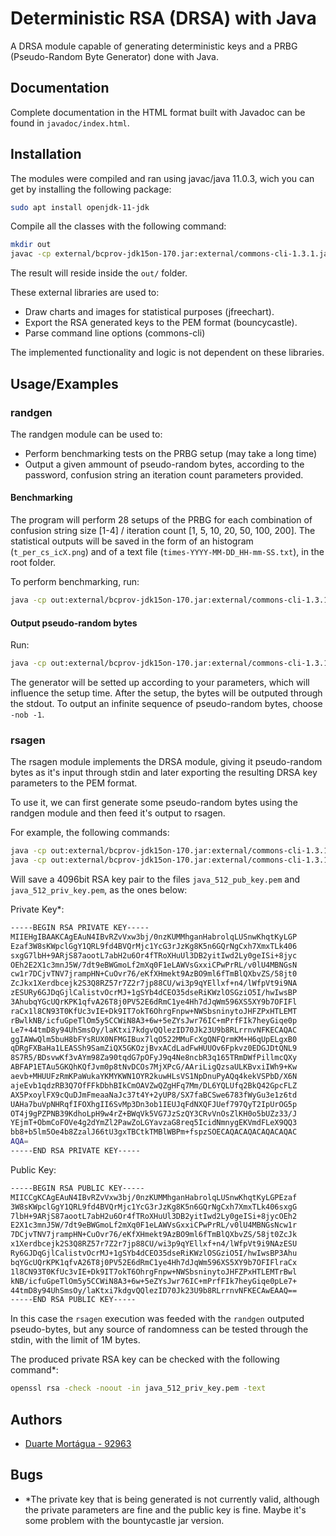 
# Deterministic RSA (DRSA) with Java

A DRSA module capable of generating deterministic keys and a PRBG (Pseudo-Random Byte Generator) done with Java.



## Documentation

Complete documentation in the HTML format built with Javadoc can be found in `javadoc/index.html`. 

## Installation

The modules were compiled and ran using javac/java 11.0.3, wich you can get by installing the following package:
```bash
sudo apt install openjdk-11-jdk
```

Compile all the classes with the following command:
```bash
mkdir out
javac -cp external/bcprov-jdk15on-170.jar:external/commons-cli-1.3.1.jar:external/jfreechart-1.5.3.jar src/drsa/*.java src/drsa/utils/*.java -d out
```

The result will reside inside the `out/` folder.

These external libraries are used to:
- Draw charts and images for statistical purposes (jfreechart).
- Export the RSA generated keys to the PEM format (bouncycastle).
- Parse command line options (commons-cli)

The implemented functionality and logic is not dependent on these libraries.
    
## Usage/Examples

### randgen

The randgen module can be used to:
- Perform benchmarking tests on the PRBG setup (may take a long time)
- Output a given ammount of pseudo-random bytes, according to the password, confusion string an iteration count parameters provided.

#### Benchmarking

The program will perform 28 setups of the PRBG for each combination of confusion string size [1-4] / iteration count [1, 5, 10, 20, 50, 100, 200].
The statistical outputs will be saved in the form of an histogram (`t_per_cs_icX.png`) and of a text file (`times-YYYY-MM-DD_HH-mm-SS.txt`), in the root folder.

To perform benchmarking, run:

```bash
java -cp out:external/bcprov-jdk15on-170.jar:external/commons-cli-1.3.1.jar:external/jfreechart-1.5.3.jar drsa.randgen -bmk
```

#### Output pseudo-random bytes

Run:

```bash
java -cp out:external/bcprov-jdk15on-170.jar:external/commons-cli-1.3.1.jar:external/jfreechart-1.5.3.jar drsa.randgen -pwd <your_password> -cs <your_confusion_string> -ic <your_iteration_count> -nob <number_of_bytes>
```

The generator will be setted up according to your parameters, which will influence the setup time. After the setup, the bytes will be outputed through the stdout.
To output an infinite sequence of pseudo-random bytes, choose `-nob -1`.

### rsagen

The rsagen module implements the DRSA module, giving it pseudo-random bytes as it's input through stdin and later exporting the resulting DRSA key parameters to the PEM format.

To use it, we can first generate some pseudo-random bytes using the randgen module and then feed it's output to rsagen.

For example, the following commands:
```bash
java -cp out:external/bcprov-jdk15on-170.jar:external/commons-cli-1.3.1.jar:external/jfreechart-1.5.3.jar drsa.randgen -pwd ola -cs o -ic 2 -nob 512 > 512_random_bytes
java -cp out:external/bcprov-jdk15on-170.jar:external/commons-cli-1.3.1.jar:external/jfreechart-1.5.3.jar drsa.rsagen -kn java_512 < 512_random_bytes
```

Will save a 4096bit RSA key pair to the files `java_512_pub_key.pem` and `java_512_priv_key.pem`, as the ones below:

Private Key*:
```bash
-----BEGIN RSA PRIVATE KEY-----
MIIEHgIBAAKCAgEAuN4IBvRZvVxw3bj/0nzKUMMhganHabrolqLUSnwKhqtKyLGP
Ezaf3W8sKWpclGgY1QRL9fd4BVQrMjc1YcG3rJzKg8K5n6GQrNgCxh7XmxTLk406
sxgG7lbH+9ARjS87aootL7abH2u6Or4fTRoXHuUl3DB2yitIwd2Ly0geISi+8jyc
OEh2E2X1c3mnJ5W/7dt9eBWGmoLf2mXq0F1eLAWVsGxxiCPwPrRL/v0lU4MBNGsN
cw1r7DCjvTNV7jrampHN+CuOvr76/eKfXHmekt9AzBO9ml6fTmBlQXbvZS/58jt0
ZcJkx1Xerdbcejk2S3Q8RZ57r7Z2r7jp88CU/wi3p9qYEllxf+n4/lWfpVt9i9NA
zESURy6GJDqGjlCalistvOcrMJ+1gSYb4dCEO35dseRiKWzlOSGziO5I/hwIwsBP
3AhubqYGcUQrKPK1qfvA26T8j0PV52E6dRmC1ye4Hh7dJqWm596XS5XY9b7OFIFl
raCx1l8CN93T0KfUc3vIE+Dk9IT7okT6OhrgFnpw+NWSbsninytoJHFZPxHTLEMT
rBwlkNB/icfuGpeTlOm5y5CCWiN8A3+6w+5eZYsJwr76IC+mPrfFIk7heyGiqe0p
Le7+44tmD8y94UhSmsOy/laKtxi7kdgvQQlezID70Jk23U9b8RLrrnvNFKECAQAC
ggIAWwQlm5buH8bFYsRUX0NFMGIBux7lqO522MMuFcXgQNFQrmKM+H6qUpELgxB0
qDRgFXBaHa1LEASSh9SamZiQX5GKOzjBvxACdLadFwHUUOv6Fpkvz0EDGJDtQNL9
8S7R5/BDsvwKf3vAYm98Za90tqdG7pOFyJ9q4Ne8ncbR3q165TRmDWfPillmcQXy
ABFAP1ETAu5GKQhKQfJvm0p8tNvDCOs7MjXPcG/AAriLigQzsaULKBvxiIWh9+Kw
aevb+MHUUFzRmKPaWukaYKMYKWN1OYR2kuwHLsVS1NpDnuPyAQq4kekVSPbD/X6N
ajeEvb1qdzRB3Q7OfFFkDbhBIkCmOAVZwQZgHFq7Mm/DL6YQLUfq2BkQ42GpcFLZ
AX5PxoylFX9cQuDJmFmeaaNaJc37t4Y+2yUP8/SX7faBCSwe6783fWyGu3e1z6td
UAHa7buVpNHRqfIFOXhgII6SvMp3Dn3ob1IEUJqFdNXQFJUef797QyT2IpUrOG5p
OT4j9gPZPNB39KdhoLpH9w4rZ+BWqVk5VG7JzSzQY3CRvVnOsZlKH0o5bUZz33/J
YEjmT+ObmCoFOVe4g2dYmZl2PawZoLGYavzaG8req5IcidNmnygEKVmdFLeX9QQ3
bb8+b5lm5Oe4b8ZzalJ66tU3gxTBCtkTMBlWBPm+fspzSOECAQACAQACAQACAQAC
AQA=
-----END RSA PRIVATE KEY-----
```

Public Key:
```bash
-----BEGIN RSA PUBLIC KEY-----
MIICCgKCAgEAuN4IBvRZvVxw3bj/0nzKUMMhganHabrolqLUSnwKhqtKyLGPEzaf
3W8sKWpclGgY1QRL9fd4BVQrMjc1YcG3rJzKg8K5n6GQrNgCxh7XmxTLk406sxgG
7lbH+9ARjS87aootL7abH2u6Or4fTRoXHuUl3DB2yitIwd2Ly0geISi+8jycOEh2
E2X1c3mnJ5W/7dt9eBWGmoLf2mXq0F1eLAWVsGxxiCPwPrRL/v0lU4MBNGsNcw1r
7DCjvTNV7jrampHN+CuOvr76/eKfXHmekt9AzBO9ml6fTmBlQXbvZS/58jt0ZcJk
x1Xerdbcejk2S3Q8RZ57r7Z2r7jp88CU/wi3p9qYEllxf+n4/lWfpVt9i9NAzESU
Ry6GJDqGjlCalistvOcrMJ+1gSYb4dCEO35dseRiKWzlOSGziO5I/hwIwsBP3Ahu
bqYGcUQrKPK1qfvA26T8j0PV52E6dRmC1ye4Hh7dJqWm596XS5XY9b7OFIFlraCx
1l8CN93T0KfUc3vIE+Dk9IT7okT6OhrgFnpw+NWSbsninytoJHFZPxHTLEMTrBwl
kNB/icfuGpeTlOm5y5CCWiN8A3+6w+5eZYsJwr76IC+mPrfFIk7heyGiqe0pLe7+
44tmD8y94UhSmsOy/laKtxi7kdgvQQlezID70Jk23U9b8RLrrnvNFKECAwEAAQ==
-----END RSA PUBLIC KEY-----
```

In this case the `rsagen` execution was feeded with the `randgen` outputed pseudo-bytes, but any source of randomness can be tested through the stdin, with the limit of 1M bytes.

The produced private RSA key can be checked with the following command*:
```bash
openssl rsa -check -noout -in java_512_priv_key.pem -text
```
## Authors

- [Duarte Mortágua - 92963](mailto:duarte.ntm@ua.pt)


## Bugs
* \*The private key that is being generated is not currently valid, although the private parameters are fine and the public key is fine. Maybe it's some problem with the bountycastle jar version.
